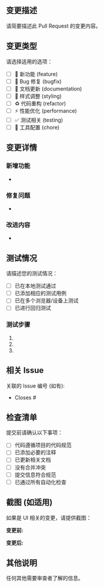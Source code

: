 ## 变更描述

请简要描述此 Pull Request 的变更内容。

## 变更类型

请选择适用的选项：

- [ ] 🚀 新功能 (feature)
- [ ] 🐛 Bug 修复 (bugfix)
- [ ] 📝 文档更新 (documentation)
- [ ] 💄 样式调整 (styling)
- [ ] ♻️ 代码重构 (refactor)
- [ ] ⚡ 性能优化 (performance)
- [ ] ✅ 测试相关 (testing)
- [ ] 🔧 工具配置 (chore)

## 变更详情

### 新增功能
-

### 修复问题
-

### 改进内容
-

## 测试情况

请描述您的测试情况：

- [ ] 已在本地测试通过
- [ ] 已添加相应的测试用例
- [ ] 已在多个浏览器/设备上测试
- [ ] 已进行回归测试

### 测试步骤
1.
2.
3.

## 相关 Issue

关联的 Issue 编号 (如有):
- Closes #

## 检查清单

提交前请确认以下事项：

- [ ] 代码遵循项目的代码规范
- [ ] 已添加必要的注释
- [ ] 已更新相关文档
- [ ] 没有合并冲突
- [ ] 提交信息符合规范
- [ ] 已通过所有自动化检查

## 截图 (如适用)

如果是 UI 相关的变更，请提供截图：

**变更前:**
<!-- 添加截图 -->

**变更后:**
<!-- 添加截图 -->

## 其他说明

任何其他需要审查者了解的信息。